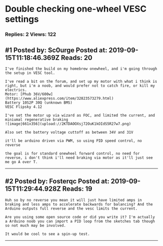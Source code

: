 # Double checking one-wheel VESC settings

### Replies: 2 Views: 122

## \#1 Posted by: Sc0urge Posted at: 2019-09-15T11:18:46.369Z Reads: 20

```
I've finished the build on my homebrew onewheel, and i'm going through the setup in VESC tool.

I've read a bit on the forum, and set up my motor with what i think is right, but i'm a noob, and would prefer not to catch fire, or kill my electrics.
Motor: [Phub 36V/600w](https://www.aliexpress.com/item/32823573279.html) 
Battery 10S2P 30Q (unknown BMS)
VESC Flipsky 4.12

I've set the motor up via wizard as FOC, and limited the current, and miniumal regenerative braking
![image|661x356](upload://2KTDAOOXsj72OuK1kOIdS5R27w7.png) 

Also set the battery voltage cuttoff as between 34V and 31V

it'll be arduino driven via PWM, so using PID speed control, no reverse

the goal is for standard onewheel forward control, no need for reverse, i don't think i'll need braking via motor as it'll just see me go A over T.
```

---
## \#2 Posted by: Fosterqc Posted at: 2019-09-15T11:29:44.928Z Reads: 19

```
Huh so by no reverse you mean it will just have limited amps in braking and less amps to accelerate backwards for balancing? And the Arduino outputs full reverse and the vesc limits the current. 

Are you using some open source code or did you write it? I'm actually a Arduino noob you can import a PID loop from the sketches tab though so not much may be involved. 

It would be cool to see a spin-up test.
```

---

